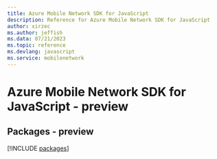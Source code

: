 ```yaml
---
title: Azure Mobile Network SDK for JavaScript
description: Reference for Azure Mobile Network SDK for JavaScript
author: xirzec
ms.author: jeffish
ms.data: 07/21/2023
ms.topic: reference
ms.devlang: javascript
ms.service: mobilenetwork
---
```

# Azure Mobile Network SDK for JavaScript - preview
## Packages - preview
[!INCLUDE [packages](mobile-network-index.md)]